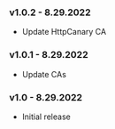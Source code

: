### v1.0.2 - 8.29.2022
* Update HttpCanary CA

### v1.0.1 - 8.29.2022
* Update CAs

### v1.0 - 8.29.2022
* Initial release